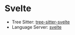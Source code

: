 # Svelte

- Tree Sitter: [tree-sitter-svelte](https://github.com/Himujjal/tree-sitter-svelte)
- Language Server: [svelte](https://github.com/sveltejs/language-tools/tree/master/packages/language-server)
